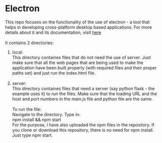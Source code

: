# Electron
This repo focuses on the functionality of the use of electron - a tool that helps in developing cross-platform desktop based applications. For more details about it and its documentation, visit <a href = "http://electron.atom.io/">here</a><br/><br/>
It contains 2 directories:<br/>
1. local:<br/>
  This directory containes files that do not need the use of server. Just make sure that all the web pages that are being used to make the application have been built properly (with required files and their proper paths set) and just run the index.html file.<br/><br/>
2. server:<br/>
  This directory containes files that need a server (say python flask - the example uses it) to run the files. Make sure that the loading URL and the host and port numbers in the main.js file and python file are the same. <br/><br/>
To run the file:<br/>
Navigate to the directory. Type in:<br/>
npm install && npm start <br/>
For the purpose, I have also uploaded the npm files in the repository. If you clone or download this repository, there is no need for npm install. Just type npm start.
